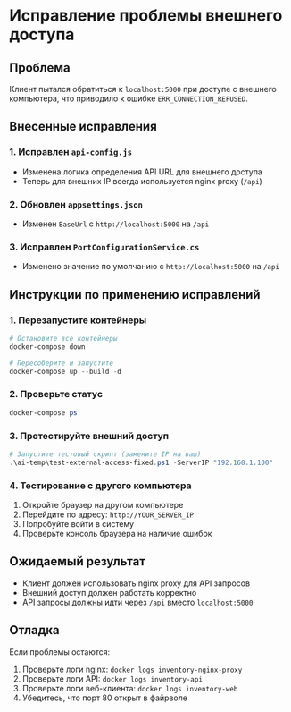 # Исправление проблемы внешнего доступа

## Проблема
Клиент пытался обратиться к `localhost:5000` при доступе с внешнего компьютера, что приводило к ошибке `ERR_CONNECTION_REFUSED`.

## Внесенные исправления

### 1. Исправлен `api-config.js`
- Изменена логика определения API URL для внешнего доступа
- Теперь для внешних IP всегда используется nginx proxy (`/api`)

### 2. Обновлен `appsettings.json`
- Изменен `BaseUrl` с `http://localhost:5000` на `/api`

### 3. Исправлен `PortConfigurationService.cs`
- Изменено значение по умолчанию с `http://localhost:5000` на `/api`

## Инструкции по применению исправлений

### 1. Перезапустите контейнеры
```powershell
# Остановите все контейнеры
docker-compose down

# Пересоберите и запустите
docker-compose up --build -d
```

### 2. Проверьте статус
```powershell
docker-compose ps
```

### 3. Протестируйте внешний доступ
```powershell
# Запустите тестовый скрипт (замените IP на ваш)
.\ai-temp\test-external-access-fixed.ps1 -ServerIP "192.168.1.100"
```

### 4. Тестирование с другого компьютера
1. Откройте браузер на другом компьютере
2. Перейдите по адресу: `http://YOUR_SERVER_IP`
3. Попробуйте войти в систему
4. Проверьте консоль браузера на наличие ошибок

## Ожидаемый результат
- Клиент должен использовать nginx proxy для API запросов
- Внешний доступ должен работать корректно
- API запросы должны идти через `/api` вместо `localhost:5000`

## Отладка
Если проблемы остаются:
1. Проверьте логи nginx: `docker logs inventory-nginx-proxy`
2. Проверьте логи API: `docker logs inventory-api`
3. Проверьте логи веб-клиента: `docker logs inventory-web`
4. Убедитесь, что порт 80 открыт в файрволе
